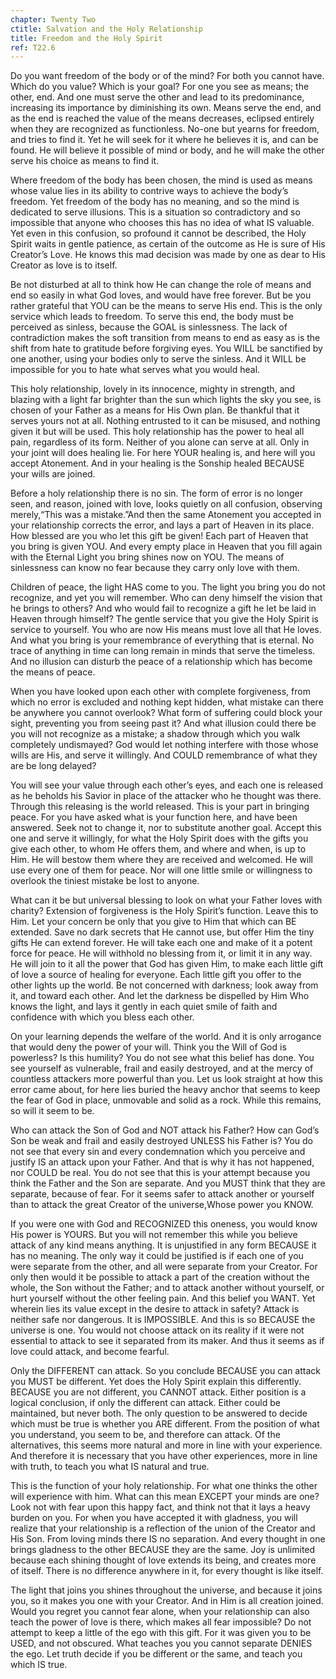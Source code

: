 ```yaml
---
chapter: Twenty Two
ctitle: Salvation and the Holy Relationship
title: Freedom and the Holy Spirit
ref: T22.6
---
```


Do you want freedom of the body or of the mind? For both you cannot
have. Which do you value? Which is your goal? For one you see as means;
the other, end. And one must serve the other and lead to its
predominance, increasing its importance by diminishing its own. Means
serve the end, and as the end is reached the value of the means
decreases, eclipsed entirely when they are recognized as functionless.
No-one but yearns for freedom, and tries to find it. Yet
he will seek for it where he believes it is, and can be found. He will
believe it possible of mind or body, and he will make the other serve
his choice as means to find it.

Where freedom of the body has been chosen, the mind is used as means
whose value lies in its ability to contrive ways to achieve the body’s
freedom. Yet freedom of the body has no meaning, and so the mind is
dedicated to serve illusions. This is a situation so contradictory and
so impossible that anyone who chooses this has no idea of what IS
valuable. Yet even in this confusion, so profound it cannot be
described, the Holy Spirit waits in gentle patience, as certain of the
outcome as He is sure of His Creator’s Love. He knows this mad decision
was made by one as dear to His Creator as love is to itself.

Be not disturbed at all to think how He can change the role of means and
end so easily in what God loves, and would have free forever. But be you
rather grateful that YOU can be the means to serve His end. This is the
only service which leads to freedom. To serve this end, the body must be
perceived as sinless, because the GOAL is sinlessness. The lack of
contradiction makes the soft transition from means to end as easy as is
the shift from hate to gratitude before forgiving eyes. You WILL be
sanctified by one another, using your bodies only to serve the sinless.
And it WILL be impossible for you to hate what serves what you would
heal.

This holy relationship, lovely in its innocence, mighty in strength, and
blazing with a light far brighter than the sun which lights the sky you
see, is chosen of your Father as a means for His Own plan. Be thankful
that it serves yours not at all. Nothing entrusted to it can be misused,
and nothing given it but will be used. This holy relationship has the
power to heal all pain, regardless of its form. Neither of you alone can
serve at all. Only in your joint will does healing lie. For here YOUR
healing is, and here will you accept Atonement. And in your healing is
the Sonship healed BECAUSE your wills are joined.

Before a holy relationship there is no sin. The form of error is no
longer seen, and reason, joined with love, looks quietly on all
confusion, observing merely,“This was a mistake.”And then the same
Atonement you accepted in your relationship corrects the error, and
lays a part of Heaven in its place. How blessed are you who let this
gift be given! Each part of Heaven that you bring is given YOU. And
every empty place in Heaven that you fill again with the Eternal Light
you bring shines now on YOU. The means of sinlessness can know no fear
because they carry only love with them.

Children of peace, the light HAS come to you. The light you bring you do
not recognize, and yet you will remember. Who can deny himself the
vision that he brings to others? And who would fail to recognize a gift
he let be laid in Heaven through himself? The gentle service that you
give the Holy Spirit is service to yourself. You who are now His means
must love all that He loves. And what you bring is your remembrance of
everything that is eternal. No trace of anything in time can long remain
in minds that serve the timeless. And no illusion can disturb the peace
of a relationship which has become the means of peace.

When you have looked upon each other with complete forgiveness, from
which no error is excluded and nothing kept hidden, what mistake can
there be anywhere you cannot overlook? What form of suffering could
block your sight, preventing you from seeing past it? And what illusion
could there be you will not recognize as a mistake; a shadow through
which you walk completely undismayed? God would let nothing interfere
with those whose wills are His, and serve it willingly. And COULD
remembrance of what they are be long delayed?

You will see your value through each other’s eyes, and each one is
released as he beholds his Savior in place of the attacker who he
thought was there. Through this releasing is the world released. This is
your part in bringing peace. For you have asked what is your function
here, and have been answered. Seek not to change it, nor to substitute
another goal. Accept this one and serve it willingly, for what the Holy
Spirit does with the gifts you give each other, to whom He offers them,
and where and when, is up to Him. He will bestow them where they are
received and welcomed. He will use every one of them for peace. Nor will
one little smile or willingness to overlook the tiniest mistake be lost
to anyone.

What can it be but universal blessing to look on what your Father loves
with charity? Extension of forgiveness is the Holy Spirit’s
function. Leave this to Him. Let your concern be only that you give to
Him that which can BE extended. Save no dark secrets that He cannot use,
but offer Him the tiny gifts He can extend forever. He will take each
one and make of it a potent force for peace. He will withhold no
blessing from it, or limit it in any way. He will join to it all the
power that God has given Him, to make each little gift of love a source
of healing for everyone. Each little gift you offer to the other lights
up the world. Be not concerned with darkness; look away from it, and
toward each other. And let the darkness be dispelled by Him Who knows
the light, and lays it gently in each quiet smile of faith and
confidence with which you bless each other.

On your learning depends the welfare of the world. And it is only
arrogance that would deny the power of your will. Think you the Will of
God is powerless? Is this humility? You do not see what this belief has
done. You see yourself as vulnerable, frail and easily destroyed, and at
the mercy of countless attackers more powerful than you. Let us look
straight at how this error came about, for here lies buried the heavy
anchor that seems to keep the fear of God in place, unmovable and solid
as a rock. While this remains, so will it seem to be.

Who can attack the Son of God and NOT attack his Father? How can God’s
Son be weak and frail and easily destroyed UNLESS his Father is? You do
not see that every sin and every condemnation which you perceive and
justify IS an attack upon your Father. And that is why it has not
happened, nor COULD be real. You do not see that this is your attempt
because you think the Father and the Son are separate. And you MUST
think that they are separate, because of fear. For it seems safer to
attack another or yourself than to attack the great Creator of the
universe,Whose power you KNOW.

If you were one with God and RECOGNIZED this oneness, you would know His
power is YOURS. But you will not remember this while you believe attack
of any kind means anything. It is unjustified in any form BECAUSE it has
no meaning. The only way it could be justified is if each one of you
were separate from the other, and all were separate from your Creator.
For only then would it be possible to attack a part of the creation
without the whole, the Son without the Father; and to attack another
without yourself, or hurt yourself
without the other feeling pain. And this belief you WANT. Yet wherein
lies its value except in the desire to attack in safety? Attack is
neither safe nor dangerous. It is IMPOSSIBLE. And this is so BECAUSE the
universe is one. You would not choose attack on its reality if it were
not essential to attack to see it separated from its maker. And thus it
seems as if love could attack, and become fearful.

Only the DIFFERENT can attack. So you conclude BECAUSE you can attack
you MUST be different. Yet does the Holy Spirit explain this
differently. BECAUSE you are not different, you CANNOT attack. Either
position is a logical conclusion, if only the different can attack.
Either could be maintained, but never both. The only question to be
answered to decide which must be true is whether you ARE different. From
the position of what you understand, you seem to be, and therefore can
attack. Of the alternatives, this seems more natural and more in line
with your experience. And therefore it is necessary that you have other
experiences, more in line with truth, to teach you what IS natural and
true.

This is the function of your holy relationship. For what one thinks the
other will experience with him. What can this mean EXCEPT your minds are
one? Look not with fear upon this happy fact, and think not that it lays
a heavy burden on you. For when you have accepted it with gladness, you
will realize that your relationship is a reflection of the union of the
Creator and His Son. From loving minds there IS no separation. And every
thought in one brings gladness to the other BECAUSE they are the same.
Joy is unlimited because each shining thought of love extends its being,
and creates more of itself. There is no difference anywhere in it, for
every thought is like itself.

The light that joins you shines throughout the universe, and because it
joins you, so it makes you one with your Creator. And in Him is all
creation joined. Would you regret you cannot fear alone, when your
relationship can also teach the power of love is there, which makes all
fear impossible? Do not attempt to keep a little of the ego with this
gift. For it was given you to be USED, and not obscured. What teaches
you you cannot separate DENIES the ego. Let truth decide if you be
different or the same, and teach you which IS true.

